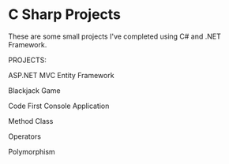# C Sharp Projects
 These are some small projects I've completed using C# and .NET Framework.
	
PROJECTS:

ASP.NET MVC Entity Framework

Blackjack Game

Code First Console Application

Method Class

Operators

Polymorphism

